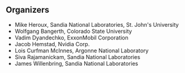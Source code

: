 ## Organizers

- Mike Heroux, Sandia National Laboratories, St. John's University
- Wolfgang Bangerth, Colorado State University
- Vadim Dyandechko, ExxonMobil Corporation
- Jacob Hemstad, Nvidia Corp.
- Lois Curfman McInnes, Argonne National Laboratory
- Siva Rajamanickam, Sandia National Laboratories
- James Willenbring, Sandia National Laboratories

<!---
- Eric Bavier, Cray, Inc.
- Sarah Knepper, Intel Corp.
- Pat Quillen, MathWorks, Inc.
--->

